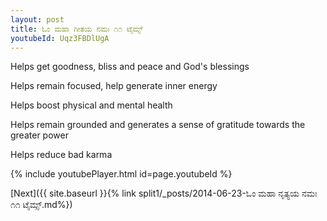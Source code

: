 ```yaml
---
layout: post
title: ಓಂ ಮಹಾ ಗೀತಯ ನಮಃ ೧೧ ಟೈಮ್ಸ್
youtubeId: Uqz3FBDlUgA
---
```

 
 
Helps get goodness, bliss and peace and God's blessings
 
Helps remain focused, help generate inner energy 
 
Helps boost physical and mental health 
 
Helps remain grounded and generates a sense of gratitude towards the greater power 
 
Helps reduce bad karma
 
 
 
 


{% include youtubePlayer.html id=page.youtubeId %}
 
[Next]({{ site.baseurl }}{% link  split1/_posts/2014-06-23-ಓಂ ಮಹಾ ನೃತ್ಯಯ ನಮಃ ೧೧ ಟೈಮ್ಸ್.md%})
 
